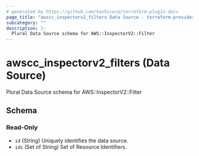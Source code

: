 ```yaml
---
# generated by https://github.com/hashicorp/terraform-plugin-docs
page_title: "awscc_inspectorv2_filters Data Source - terraform-provider-awscc"
subcategory: ""
description: |-
  Plural Data Source schema for AWS::InspectorV2::Filter
---
```


# awscc_inspectorv2_filters (Data Source)

Plural Data Source schema for AWS::InspectorV2::Filter



<!-- schema generated by tfplugindocs -->
## Schema

### Read-Only

- `id` (String) Uniquely identifies the data source.
- `ids` (Set of String) Set of Resource Identifiers.
